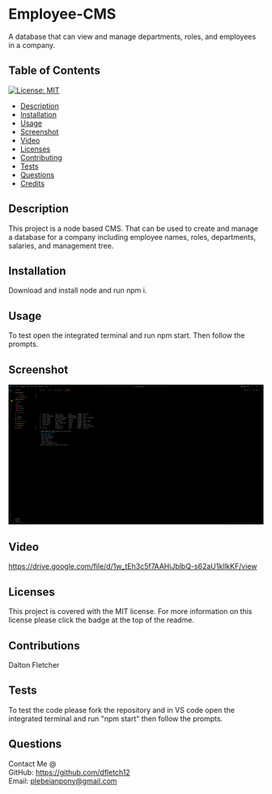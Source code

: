 # Employee-CMS
A database that can view and manage departments, roles, and employees in a company.

 ## Table of Contents
   [![License: MIT](https://img.shields.io/badge/License-MIT-yellow.svg)](https://opensource.org/licenses/MIT)
   * [Description](#description)
   * [Installation](#installation)
   * [Usage](#usage)
   * [Screenshot](#Screenshot)
   * [Video](#video)
   * [Licenses](#licenses)
   * [Contributing](#contributing)
   * [Tests](#tests)
   * [Questions](#questions)
   * [Credits](#credits)

   ## Description
   This project is a node based CMS. That can be used to create and manage a database for a company including employee names, roles, departments, salaries, and management tree.

   ## Installation
   Download and install node and run npm i.
   ## Usage
   To test open the integrated terminal and run npm start. Then follow the prompts.
   ## Screenshot
   ![Running Application](./assets/application-ss.png)
   ## Video
   https://drive.google.com/file/d/1w_tEh3c5f7AAHiJblbQ-s62aU1kllkKF/view
   ## Licenses
   This project is covered with the MIT license. For more information on this license please click the badge at the top of the readme.
   ## Contributions
   Dalton Fletcher
   ## Tests
   To test the code please fork the repository and in VS code open the integrated terminal and run "npm start" then follow the prompts.
   ## Questions
   Contact Me @  
   GitHub: https://github.com/dfletch12  
   Email: plebeianpony@gmail.com
 